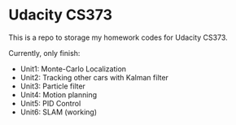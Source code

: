 Udacity CS373
=============

This is a repo to storage my homework codes for Udacity CS373.

Currently, only finish:

* Unit1: Monte-Carlo Localization
* Unit2: Tracking other cars with Kalman filter
* Unit3: Particle filter
* Unit4: Motion planning
* Unit5: PID Control
* Unit6: SLAM (working)

